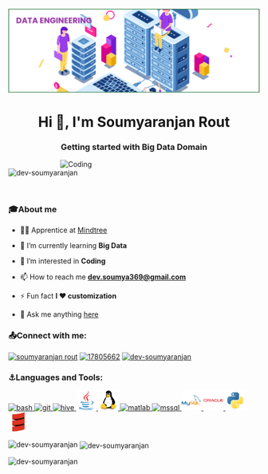 [![MasterHead](https://github.com/Dev-Soumyaranjan/Dev-Soumyaranjan/blob/main/banner.png)](https://rishavchanda.io)
<h1 align="center">Hi 👋, I'm Soumyaranjan Rout</h1>
<h3 align="center">Getting started with Big Data Domain</h3>
<img align="right" alt="Coding" width="400" src="https://camo.githubusercontent.com/5ddf73ad3a205111cf8c686f687fc216c2946a75005718c8da5b837ad9de78c9/68747470733a2f2f7468756d62732e6766796361742e636f6d2f4576696c4e657874446576696c666973682d736d616c6c2e676966">
<p align="left"> <img src="https://komarev.com/ghpvc/?username=dev-soumyaranjan&label=Profile%20views&color=0e75b6&style=flat" alt="dev-soumyaranjan" /> </p></br>
  <h3 align="left">🎓About me</h3>

- 🧑‍💼 Apprentice at [Mindtree](https://www.mindtree.com/)

- 🌱 I’m currently learning **Big Data**

- 👀 I’m interested in **Coding**

- 📫 How to reach me **dev.soumya369@gmail.com**

- ⚡ Fun fact **I ❤️ customization**

- 💬 Ask me anything [here](https://github.com/issues)

<h3 align="left">📤Connect with me:</h3>
<p align="left">
<a href="https://linkedin.com/in/soumyaranjan rout" target="blank"><img align="center" src="https://raw.githubusercontent.com/rahuldkjain/github-profile-readme-generator/master/src/images/icons/Social/linked-in-alt.svg" alt="soumyaranjan rout" height="30" width="40" /></a>
<a href="https://stackoverflow.com/users/17805662" target="blank"><img align="center" src="https://raw.githubusercontent.com/rahuldkjain/github-profile-readme-generator/master/src/images/icons/Social/stack-overflow.svg" alt="17805662" height="30" width="40" /></a>
<a href="https://www.leetcode.com/dev-soumyaranjan" target="blank"><img align="center" src="https://raw.githubusercontent.com/rahuldkjain/github-profile-readme-generator/master/src/images/icons/Social/leet-code.svg" alt="dev-soumyaranjan" height="30" width="40" /></a>
</p>

<h3 align="left">⚓Languages and Tools:</h3>
<p align="left"> <a href="https://www.gnu.org/software/bash/" target="_blank" rel="noreferrer"> <img src="https://www.vectorlogo.zone/logos/gnu_bash/gnu_bash-icon.svg" alt="bash" width="40" height="40"/> </a> <a href="https://git-scm.com/" target="_blank" rel="noreferrer"> <img src="https://www.vectorlogo.zone/logos/git-scm/git-scm-icon.svg" alt="git" width="40" height="40"/> </a> <a href="https://hive.apache.org/" target="_blank" rel="noreferrer"> <img src="https://www.vectorlogo.zone/logos/apache_hive/apache_hive-icon.svg" alt="hive" width="40" height="40"/> </a> <a href="https://www.java.com" target="_blank" rel="noreferrer"> <img src="https://raw.githubusercontent.com/devicons/devicon/master/icons/java/java-original.svg" alt="java" width="40" height="40"/> </a> <a href="https://www.linux.org/" target="_blank" rel="noreferrer"> <img src="https://raw.githubusercontent.com/devicons/devicon/master/icons/linux/linux-original.svg" alt="linux" width="40" height="40"/> </a> <a href="https://www.mathworks.com/" target="_blank" rel="noreferrer"> <img src="https://upload.wikimedia.org/wikipedia/commons/2/21/Matlab_Logo.png" alt="matlab" width="40" height="40"/> </a> <a href="https://www.microsoft.com/en-us/sql-server" target="_blank" rel="noreferrer"> <img src="https://www.svgrepo.com/show/303229/microsoft-sql-server-logo.svg" alt="mssql" width="40" height="40"/> </a> <a href="https://www.mysql.com/" target="_blank" rel="noreferrer"> <img src="https://raw.githubusercontent.com/devicons/devicon/master/icons/mysql/mysql-original-wordmark.svg" alt="mysql" width="40" height="40"/> </a> <a href="https://www.oracle.com/" target="_blank" rel="noreferrer"> <img src="https://raw.githubusercontent.com/devicons/devicon/master/icons/oracle/oracle-original.svg" alt="oracle" width="40" height="40"/> </a> <a href="https://www.python.org" target="_blank" rel="noreferrer"> <img src="https://raw.githubusercontent.com/devicons/devicon/master/icons/python/python-original.svg" alt="python" width="40" height="40"/> </a> <a href="https://www.scala-lang.org" target="_blank" rel="noreferrer"> <img src="https://raw.githubusercontent.com/devicons/devicon/master/icons/scala/scala-original.svg" alt="scala" width="40" height="40"/> </a> </p>

<p><img align="left" src="https://github-readme-stats.vercel.app/api/top-langs?username=dev-soumyaranjan&show_icons=true&locale=en&theme=synthwave" alt="dev-soumyaranjan" /></p>

<p>&nbsp;<img align="center" src="https://github-readme-stats.vercel.app/api?username=dev-soumyaranjan&show_icons=true&locale=en&theme=cobalt" alt="dev-soumyaranjan" /></p>

<p><img align="center" src="https://github-readme-streak-stats.herokuapp.com/?user=dev-soumyaranjan&theme=highcontrast" alt="dev-soumyaranjan" /></p>

